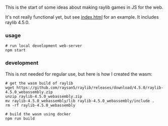 This is the start of some ideas about making raylib games in JS for the web.

It's not really functional yet, but see [index.html](index.html) for an example. It includes raylib 4.5.0.

### usage

```
# run local development web-server
npm start
```

### development

This is not needed for regular use, but here is how I created the wasm:

```
# get the wasm build of raylib
wget https://github.com/raysan5/raylib/releases/download/4.5.0/raylib-4.5.0_webassembly.zip
unzip raylib-4.5.0_webassembly.zip
mv raylib-4.5.0_webassembly/lib raylib-4.5.0_webassembly/include .
rm -rf raylib-4.5.0_webassembly

# build the wasm using docker
npm run build
```